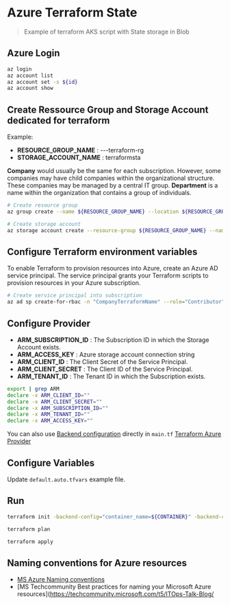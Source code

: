 # Azure Terraform State

> Example of terraform AKS script with State storage in Blob

## Azure Login

```sh
az login
az account list
az account set -s ${id}
az account show
```

## Create Ressource Group and Storage Account dedicated for terraform

Example:
- **RESOURCE_GROUP_NAME** : <Company>-<Department>-<Location>-terraform-rg
- **STORAGE_ACCOUNT_NAME** : <Company><Department><Location>terraformsta

**Company** would usually be the same for each subscription. However, some companies may have child companies within the organizational structure. These companies may be managed by a central IT group. 
**Department** is a name within the organization that contains a group of individuals.

```sh
# Create resource group
az group create --name ${RESOURCE_GROUP_NAME} --location ${RESOURCE_GROUP_LOCATION}

# Create storage account
az storage account create --resource-group ${RESOURCE_GROUP_NAME} --name ${STORAGE_ACCOUNT_NAME} --sku Standard_LRS --encryption-services blob
```

## Configure Terraform environment variables

To enable Terraform to provision resources into Azure, create an Azure AD service principal. The service principal grants your Terraform scripts to provision resources in your Azure subscription.

```sh
# Create service principal into subscription
az ad sp create-for-rbac -n "CompanyTerraformName" --role="Contributor" --scopes="/subscriptions/${SUBSCRIPTION_ID}"
```

## Configure Provider

- **ARM_SUBSCRIPTION_ID**         : The Subscription ID in which the Storage Account exists.
- **ARM_ACCESS_KEY**              : Azure storage account connection string
- **ARM_CLIENT_ID**               : The Client Secret of the Service Principal.
- **ARM_CLIENT_SECRET**           : The Client ID of the Service Principal. 
- **ARM_TENANT_ID**               : The Tenant ID in which the Subscription exists. 

```sh
export | grep ARM
declare -x ARM_CLIENT_ID=""
declare -x ARM_CLIENT_SECRET=""
declare -x ARM_SUBSCRIPTION_ID=""
declare -x ARM_TENANT_ID=""
declare -x ARM_ACCESS_KEY=""
```

You can also use [Backend configuration](https://www.terraform.io/docs/backends/types/azurerm.html) directly in `main.tf` [Terraform Azure Provider](https://www.terraform.io/docs/providers/azurerm/index.html)

## Configure Variables

Update `default.auto.tfvars` example file.

## Run

```sh
terraform init -backend-config="container_name=${CONTAINER}" -backend-config="key=${FILE_NAME}.tfstate" 
```

```sh
terraform plan 
```

```sh
terraform apply 
```

## Naming conventions for Azure resources
- [MS Azure Naming conventions](https://docs.microsoft.com/fr-fr/azure/architecture/best-practices/naming-conventions)
- [MS Techcommunity Best practices for naming your Microsoft Azure resources](https://techcommunity.microsoft.com/t5/ITOps-Talk-Blog/
